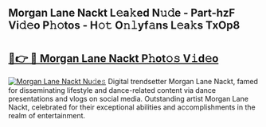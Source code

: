 ## Morgan Lane Nackt L𝚎a𝚔ed N𝚞𝚍e - Part-hzF Vi𝚍𝚎o P𝚑𝚘tos - H𝚘𝚝 O𝚗𝚕yf𝚊ns L𝚎a𝚔s TxOp8

# <h2><a href="http://kf4rivd.oniu.top/?m=Morgan+Lane+Nackt">🔗👉 🔴 Morgan Lane Nackt P𝚑ot𝚘𝚜 V𝚒d𝚎o</a></h2>

[![Morgan Lane Nackt Nu𝚍e𝚜](https://i.imgur.com/0qMVB7G.gif)](http://kf4rivd.oniu.top/?m=Morgan+Lane+Nackt)
Digital trendsetter Morgan Lane Nackt, famed for disseminating lifestyle and dance-related content via dance presentations and vlogs on social media. Outstanding artist Morgan Lane Nackt, celebrated for their exceptional abilities and accomplishments in the realm of entertainment.  
